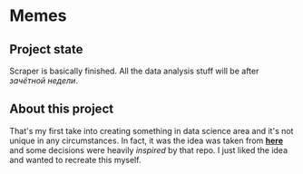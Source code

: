 # Memes
## Project state  
Scraper is basically finished. All the data analysis stuff will be after _зачётной недели_.
## About this project  
That's my first take into creating something in data science area and it's not unique in any circumstances. In fact, it was the idea was taken from [**here**](https://github.com/DmitrySerg/memology) and some decisions were heavily _inspired_ by that repo. I just liked the idea and wanted to recreate this myself.
